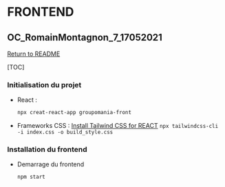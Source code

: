 # FRONTEND 

## OC_RomainMontagnon_7_17052021

[Return to README](../README.md)

[TOC]

### Initialisation du projet

- React :
  ```bash
  npx creat-react-app groupomania-front
  ```

- Frameworks CSS :
  [Install Tailwind CSS for REACT]([../README.md](https://tailwindcss.com/docs/guides/create-react-app))
`npx tailwindcss-cli -i index.css -o build_style.css`

### Installation du frontend

- Demarrage du frontend
  ```bash
  npm start
  ```
